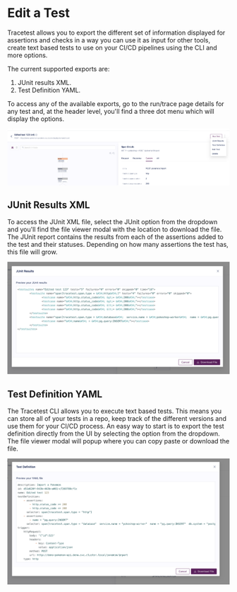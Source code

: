 # Edit a Test

Tracetest allows you to export the different set of information displayed for assertions and checks in a way you can use it as input for other tools, create text based tests to use on your CI/CD pipelines using the CLI and more options.

The current supported exports are:
1. JUnit results XML.
2. Test Definition YAML.

To access any of the available exports, go to the run/trace page details for any test and, at the header level, you'll find a three dot menu which will display the options.

![Export Trace Options](img/exports-trace-options.png)

## JUnit Results XML
To access the JUnit XML file, select the JUnit option from the dropdown and you'll find the file viewer modal with the location to download the file.
The JUnit report contains the results from each of the assertions added to the test and their statuses. Depending on how many assertions the test has, this file will grow.

![Export Trace JUnit](img/exports-junit.png)

## Test Definition YAML
The Tracetest CLI allows you to execute text based tests. This means you can store all of your tests in a repo, keep track of the different versions and use them for your CI/CD process.
An easy way to start is to export the test definition directly from the UI by selecting the option from the dropdown.
The file viewer modal will popup where you can copy paste or download the file.

![Export Trace Test Definition](img/exports-test-definition.png)